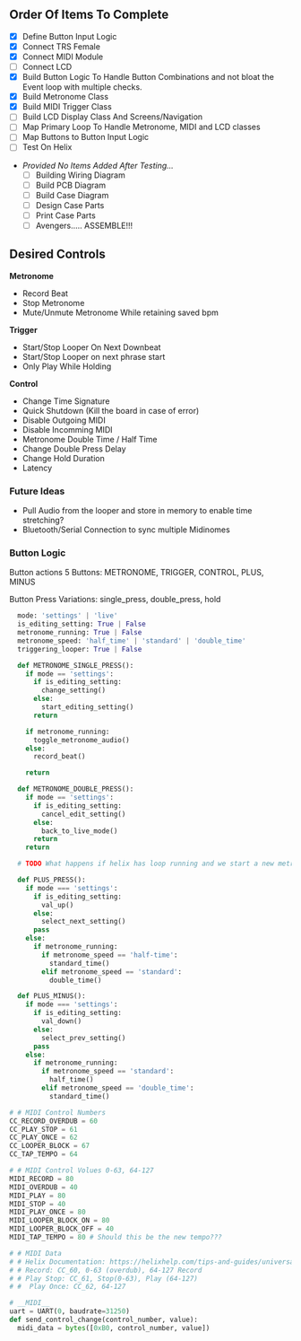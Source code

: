 ## Order Of Items To Complete

- [x] Define Button Input Logic
- [x] Connect TRS Female
- [x] Connect MIDI Module
- [ ] Connect LCD
- [x] Build Button Logic To Handle Button Combinations and not bloat the Event loop with multiple checks.
- [x] Build Metronome Class
- [x] Build MIDI Trigger Class
- [ ] Build LCD Display Class And Screens/Navigation
- [ ] Map Primary Loop To Handle Metronome, MIDI and LCD classes
- [ ] Map Buttons to Button Input Logic
- [ ] Test On Helix
- _Provided No Items Added After Testing..._
  - [ ] Building Wiring Diagram
  - [ ] Build PCB Diagram
  - [ ] Build Case Diagram
  - [ ] Design Case Parts
  - [ ] Print Case Parts
  - [ ] Avengers..... ASSEMBLE!!!

## Desired Controls

**Metronome**

- Record Beat
- Stop Metronome
- Mute/Unmute Metronome While retaining saved bpm

**Trigger**

- Start/Stop Looper On Next Downbeat
- Start/Stop Looper on next phrase start
- Only Play While Holding

**Control**

- Change Time Signature
- Quick Shutdown (Kill the board in case of error)
- Disable Outgoing MIDI
- Disable Incomming MIDI
- Metronome Double Time / Half Time
- Change Double Press Delay
- Change Hold Duration
- Latency

### Future Ideas

- Pull Audio from the looper and store in memory to enable time stretching?
- Bluetooth/Serial Connection to sync multiple Midinomes

### Button Logic

Button actions
5 Buttons: METRONOME, TRIGGER, CONTROL, PLUS, MINUS

Button Press Variations: single_press, double_press, hold

```python
  mode: 'settings' | 'live'
  is_editing_setting: True | False
  metronome_running: True | False
  metronome_speed: 'half_time' | 'standard' | 'double_time'
  triggering_looper: True | False

  def METRONOME_SINGLE_PRESS():
    if mode == 'settings':
      if is_editing_setting:
        change_setting()
      else:
        start_editing_setting()
      return

    if metronome_running:
      toggle_metronome_audio()
    else:
      record_beat()

    return

  def METRONOME_DOUBLE_PRESS():
    if mode == 'settings':
      if is_editing_setting:
        cancel_edit_setting()
      else:
        back_to_live_mode()
      return
    return

  # TODO What happens if helix has loop running and we start a new metronome? A: Trigger an immediate stop event to the helix. The helix will stop playing when a metronome starts.

  def PLUS_PRESS():
    if mode === 'settings':
      if is_editing_setting:
        val_up()
      else:
        select_next_setting()
      pass
    else:
      if metronome_running:
        if metronome_speed == 'half-time':
          standard_time()
        elif metronome_speed == 'standard':
          double_time()

  def PLUS_MINUS():
    if mode === 'settings':
      if is_editing_setting:
        val_down()
      else:
        select_prev_setting()
      pass
    else:
      if metronome_running:
        if metronome_speed == 'standard':
          half_time()
        elif metronome_speed == 'double_time':
          standard_time()


```

```python
# # MIDI Control Numbers
CC_RECORD_OVERDUB = 60
CC_PLAY_STOP = 61
CC_PLAY_ONCE = 62
CC_LOOPER_BLOCK = 67
CC_TAP_TEMPO = 64

# # MIDI Control Volues 0-63, 64-127
MIDI_RECORD = 80
MIDI_OVERDUB = 40
MIDI_PLAY = 80
MIDI_STOP = 40
MIDI_PLAY_ONCE = 80
MIDI_LOOPER_BLOCK_ON = 80
MIDI_LOOPER_BLOCK_OFF = 40
MIDI_TAP_TEMPO = 80 # Should this be the new tempo???

# # MIDI Data
# # Helix Documentation: https://helixhelp.com/tips-and-guides/universal/midi
# # Record: CC_60, 0-63 (overdub), 64-127 Record
# # Play Stop: CC_61, Stop(0-63), Play (64-127)
# #  Play Once: CC_62, 64-127

# __MIDI__
uart = UART(0, baudrate=31250)
def send_control_change(control_number, value):
  midi_data = bytes([0xB0, control_number, value])
```
